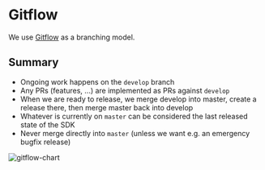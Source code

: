 # Gitflow

We use [Gitflow](https://docs.github.com/en/get-started/quickstart/github-flow) as a branching model.

## Summary

- Ongoing work happens on the `develop` branch
- Any PRs (features, ...) are implemented as PRs against `develop`
- When we are ready to release, we merge develop into master, create a release there, then merge master back into
  develop
- Whatever is currently on `master` can be considered the last released state of the SDK
- Never merge directly into `master` (unless we want e.g. an emergency bugfix release)

![gitflow-chart](./assets/gitflow-chart.png)
